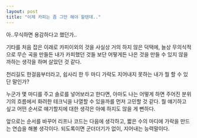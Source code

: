 ```yaml
---
layout: post
title: "이제 카피는 좀 그만 해야 할텐데.."
---
```


아..무식하면 용감하다고 했던가..

기타를 처음 잡은 이래로 카피이외의 것을 사실상 거의 하지 않은 덕택에, 늘상 무의식적으로 무슨 곡을 만들든 내가 카피했던 것들 보단 어떻게든 나은 것을 만들 수 있지 않을까하는 생각을 하며 살았던 것 같다.

천리길도 한걸음부터라고, 쉽사리 한 두 마디 가락도 지어내지 못하는 내가 뭘 할 수 있단 말인가?

누군가 몇 마디를 주고 솔로를 넣어보라고 한다면, 아마도 나는 어떻게 하면 주어진 분위기의 흐름에서 화려한 테크닉을 나열할 수 있을까를 먼저 고민할 것 같다. 뭘 얘기하고 싶고 어떤 순서로 얘기할지에 대한 생각은 아예 하지도 않을 게 뻔하다.

앞으로는 순서를 바꾸어 리프나 코드는 다음에 생각하고, 짧은 수의 마디에 가락을 만드는 연습을 해볼 생각이다. 되도록이면 군더더기가 없이, 지어내는 능력말이다.


